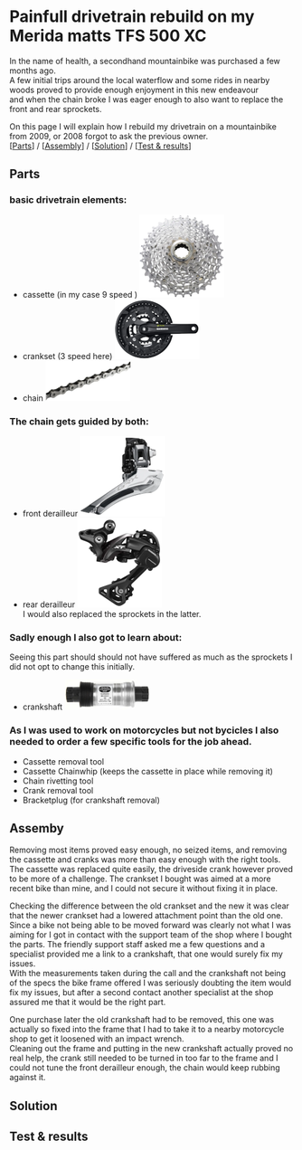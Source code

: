 # Painfull drivetrain rebuild on my Merida matts TFS 500 XC

In the name of health, a secondhand mountainbike was purchased a few months ago.  
A few initial trips around the local waterflow and some rides in nearby woods proved to provide enough enjoyment in this new endeavour  
and when the chain broke I was eager enough to also want to replace the front and rear sprockets. 

On this page I will explain how I rebuild my drivetrain on a mountainbike from 2009, or 2008 forgot to ask the previous owner.  
\[[Parts](#Parts)\]  /  \[[Assembly](#Assembly)\]  /  \[[Solution](#Solution)\]  /  \[[Test & results](#Test-&-results)\]  


## Parts

### basic drivetrain elements:
- cassette (in my case 9 speed ) ![cassette](drivetrain_rebuild/cassette.png)  
- crankset (3 speed here) ![crank](drivetrain_rebuild/crank.png)  
- chain ![chain](drivetrain_rebuild/chain.png)  

### The chain gets guided by both:  
- front derailleur ![front derailleur](drivetrain_rebuild/front_derailleur.png)  
- rear derailleur ![rear derailleur](drivetrain_rebuild/rear_derailleur.png)  
I would also replaced the sprockets in the latter.

### Sadly enough I also got to learn about:  
Seeing this part should should not have suffered as much as the sprockets I did not opt to change this initially.  
- crankshaft ![crankshaft](drivetrain_rebuild/crankshaft.png)  

### As I was used to work on motorcycles but not bycicles I also needed to order a few specific tools for the job ahead.  
- Cassette removal tool  
- Cassette Chainwhip (keeps the cassette in place while removing it)  
- Chain rivetting tool  
- Crank removal tool  
- Bracketplug (for crankshaft removal)  
  
  
## Assemby

Removing most items proved easy enough, no seized items, and removing the cassette and cranks was more than easy enough with the right tools. The cassette was replaced quite easily, the driveside crank however proved to be more of a challenge. The crankset I bought was aimed at a more recent bike than mine, and I could not secure it without fixing it in place.

Checking the difference between the old crankset and the new it was clear that the newer crankset had a lowered attachment point than the old one. Since a bike not being able to be moved forward was clearly not what I was aiming for I got in contact with the support team of the shop where I bought the parts. The friendly support staff asked me a few questions and a specialist provided me a link to a crankshaft, that one would surely fix my issues.  
With the measurements taken during the call and the crankshaft not being of the specs the bike frame offered I was seriously doubting the item would fix my issues, but after a second contact another specialist at the shop assured me that it would be the right part.
  
One purchase later the old crankshaft had to be removed, this one was actually so fixed into the frame that I had to take it to a nearby motorcycle shop to get it loosened with an impact wrench.  
Cleaning out the frame and putting in the new crankshaft actually proved no real help, the crank still needed to be turned in too far to the frame and I could not tune the front derailleur enough, the chain would keep rubbing against it.


## Solution


## Test & results
